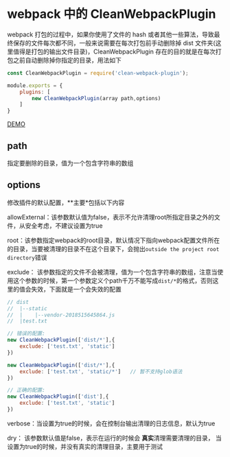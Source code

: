 # webpack 中的 CleanWebpackPlugin

webpack 打包的过程中，如果你使用了文件的 hash 或者其他一些算法，导致最终保存的文件每次都不同，一般来说需要在每次打包前手动删除掉 dist 文件夹(这里值得是打包的输出文件目录)，CleanWebpackPlugin 存在的目的就是在每次打包之前自动删除掉你指定的目录，用法如下

```js
const CleanWebpackPlugin = require('clean-webpack-plugin');

module.exports = {
    plugins: [
        new CleanWebpackPlugin(array path,options)
    ]
}
```
[DEMO](./demo)

## path

指定要删除的目录，值为一个包含字符串的数组

## options

修改插件的默认配置，**主要*包括以下内容

allowExternal：该参数默认值为false，表示不允许清理root所指定目录之外的文件，从安全考虑，不建议设置为true

root：该参数指定webpack的root目录，默认情况下指向webpack配置文件所在的目录，当要被清理的目录不在这个目录下，会抛出`outside the project root directory`错误

exclude： 该参数指定的文件不会被清理，值为一个包含字符串的数组，注意当使用这个参数的时候，第一个参数定义个path千万不能写成`dist/*`的格式，否则这里的值会失效，下面就是一个会失效的配置

```js
// dist
//  |--static
//  |    |--vendor-2018515645864.js
//  |test.txt

// 错误的配置:
new CleanWebpackPlugin(['dist/*'],{
    exclude: ['test.txt', 'static']
})

new CleanWebpackPlugin(['dist/*'],{
    exclude: ['test.txt', 'static/*']   // 暂不支持glob语法
})

// 正确的配置:
new CleanWebpackPlugin(['dist'],{
    exclude: ['test.txt', 'static']
})

```


verbose：当设置为true的时候，会在控制台输出清理的日志信息，默认为true

dry： 该参数默认值是false，表示在运行的时候会 **真实**清理需要清理的目录， 当设置为true的时候，并没有真实的清理目录，主要用于测试
